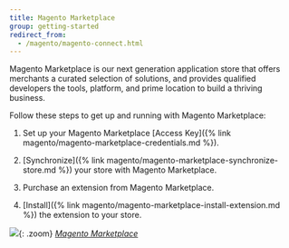 ```yaml
---
title: Magento Marketplace
group: getting-started
redirect_from:
  - /magento/magento-connect.html
---
```


Magento Marketplace is our next generation application store that offers merchants a curated selection of solutions, and provides qualified developers the tools, platform, and prime location to build a thriving business.

Follow these steps to get up and running with Magento Marketplace:

1. Set up your Magento Marketplace [Access Key]({% link magento/magento-marketplace-credentials.md %}).

1. [Synchronize]({% link magento/magento-marketplace-synchronize-store.md %}) your store with Magento Marketplace.

1. Purchase an extension from Magento Marketplace.

1. [Install]({% link magento/magento-marketplace-install-extension.md %}) the extension to your store.

![]({% link images/images/magento-marketplace.png %}){: .zoom}
[_Magento Marketplace_][1]

[1]: https://marketplace.magento.com/
[2]: https://magento.com/

